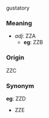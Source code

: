 gustatory
### Meaning
+ _adj_: ZZA
    + __eg__: ZZB

### Origin

ZZC

### Synonym

__eg__: ZZD

+ ZZE


